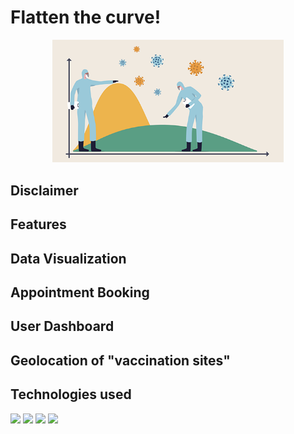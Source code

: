  # Flatten the curve!
 
 <p align="center">
 <img src='/readme/illustration.png' width='370'>
 </p>
 
## Disclaimer

## Features

## Data Visualization


## Appointment Booking


## User Dashboard


## Geolocation of "vaccination sites"



## Technologies used

[<img src='https://img.icons8.com/color/344/javascript.png' height='100'>]() [<img src='https://cdn.iconscout.com/icon/free/png-256/react-3-1175109.png' height='100'>]() [<img src='https://d2eip9sf3oo6c2.cloudfront.net/tags/images/000/000/386/square_256/redux.png' height='100'>]() [<img src='https://refactoringui.nyc3.cdn.digitaloceanspaces.com/tailwind-logo.svg' height='100'>]()
